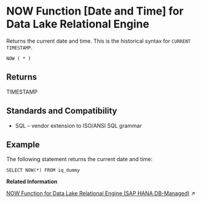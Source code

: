 <!-- loioa568dfde84f210159d57b7ca3bb6ca84 -->

# NOW Function \[Date and Time\] for Data Lake Relational Engine

Returns the current date and time. This is the historical syntax for `CURRENT TIMESTAMP`.



```
NOW ( * )
```



<a name="loioa568dfde84f210159d57b7ca3bb6ca84__NOW_returns1"/>

## Returns

TIMESTAMP



<a name="loioa568dfde84f210159d57b7ca3bb6ca84__NOW_standards1"/>

## Standards and Compatibility

-   SQL – vendor extension to ISO/ANSI SQL grammar



<a name="loioa568dfde84f210159d57b7ca3bb6ca84__NOW_example1"/>

## Example

The following statement returns the current date and time:

```
SELECT NOW(*) FROM iq_dummy
```

**Related Information**  


[NOW Function for Data Lake Relational Engine (SAP HANA DB-Managed)](https://help.sap.com/viewer/a898e08b84f21015969fa437e89860c8/2023_1_QRC/en-US/b711c800f2a640d9a76cba57c849f3f4.html "Returns the current date and time. This is the historical syntax for CURRENT TIMESTAMP.") :arrow_upper_right:

